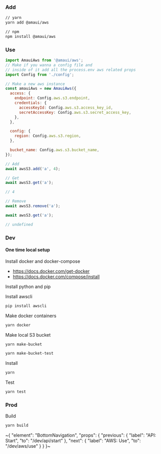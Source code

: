 
### Add

```bash
// yarn
yarn add @amaui/aws

// npm
npm install @amaui/aws
```

### Use

```javascript
import AmauiAws from '@amaui/aws';
// Make if you wanna a config file and
// inside of it add all the process.env aws related props
import Config from './config';

// Make a new aws instance
const amauiAws = new AmauiAws({
  access: {
    endpoint: Config.aws.s3.endpoint,
    credentials: {
      accessKeyId: Config.aws.s3.access_key_id,
      secretAccessKey: Config.aws.s3.secret_access_key,
    },
  },

  config: {
    region: Config.aws.s3.region,
  },

  bucket_name: Config.aws.s3.bucket_name,
});

// Add
await awsS3.add('a', 4);

// Get
await awsS3.get('a');

// 4

// Remove
await awsS3.remove('a');

await awsS3.get('a');

// undefined
```

### Dev

#### One time local setup

Install docker and docker-compose

- https://docs.docker.com/get-docker
- https://docs.docker.com/compose/install

Install python and pip

Install awscli
```bash
pip install awscli
```

Make docker containers

```bash
yarn docker
```

Make local S3 bucket

```bash
yarn make-bucket

yarn make-bucket-test
```

Install

```bash
yarn
```

Test

```bash
yarn test
```

### Prod

Build

```bash
yarn build
```

~{
  "element": "BottomNavigation",
  "props": {
    "previous": {
      "label": "API: Start",
      "to": "/dev/api/start"
    },
    "next": {
      "label": "AWS: Use",
      "to": "/dev/aws/use"
    }
  }
}~
